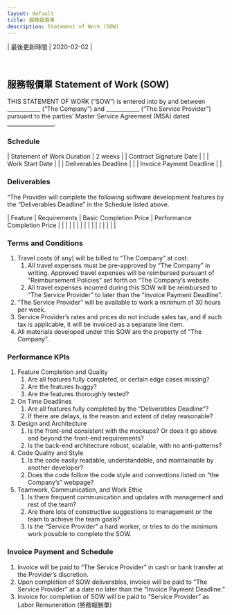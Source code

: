 ```yaml
---
layout: default
title: 服務報價單
description: Statement of Work (SOW)
---
```


| 最後更新時間 | 2020-02-02 |

<br>

## 服務報價單 Statement of Work (SOW)

THIS STATEMENT OF WORK (“SOW”) is entered into by and between ____________ (“The Company”) and ____________ (“The Service Provider”) pursuant to the parties’ Master Service Agreement (MSA) dated _________________.

### Schedule

| Statement of Work Duration | 2 weeks | 
| Contract Signature Date |  |
| Work Start Date |  |
| Deliverables Deadline |  |
| Invoice Payment Deadline |  |

### Deliverables

“The Provider will complete the following software development features by the “Deliverables Deadline” in the Schedule listed above.

| Feature | Requirements | Basic Completion Price | Performance Completion Price |
| | | | |
| | | | |
| | | | |

### Terms and Conditions
1. Travel costs (if any) will be billed to “The Company” at cost. 
	1. All travel expenses must be pre-approved by “The Company”  in writing. Approved travel expenses will be reimbursed pursuant of “Reimbursement Policies” set forth on “The Company’s website.
	1. All travel expenses incurred during this SOW will be reimbursed to “The Service Provider” to later than the “Invoice Payment Deadline”.
1. “The Service Provider” will be available to work a minimum of 30 hours per week.
1. Service Provider’s rates and prices do not include sales tax, and if such tax is applicable, it will be invoiced as a separate line item.
1. All materials developed under this SOW are the property of “The Company”.

### Performance KPIs

1. Feature Completion and Quality
	1. Are all features fully completed, or certain edge cases missing?
	1. Are the features buggy?
	1. Are the features thoroughly tested?
1. On Time Deadlines
	1. Are all features fully completed by the “Deliverables Deadline”?
	1. If there are delays, is the reason and extent of delay reasonable?
1. Design and Architecture
	1. Is the front-end consistent with the mockups? Or does it go above and beyond the front-end requirements?
	1. Is the back-end architecture robust, scalable, with no anti-patterns?
1. Code Quality and Style
	1. Is the code easily readable, understandable, and maintainable by another developer?
	1. Does the code follow the code style and conventions listed on “the Company’s” webpage?
1. Teamwork, Communication, and Work Ethic
	1. Is there frequent communication and updates with management and rest of the team?
	1. Are there lots of constructive suggestions to management or the team to achieve the team goals?
	1. Is the “Service Provider” a hard worker, or tries to do the minimum work possible to complete the SOW.

### Invoice Payment and Schedule

1. Invoice will be paid to “The Service Provider” in cash or bank transfer at the Provider’s discretion.
1. Upon completion of SOW deliverables, invoice will be paid to “The Service Provider” at a date no later than the “Invoice Payment Deadline.”
1. Invoice for completion of SOW will be paid to “Service Provider” as Labor Remuneration (勞務報酬單)
